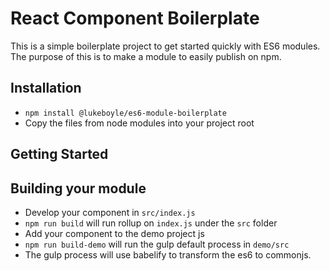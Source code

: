 # React Component Boilerplate

This is a simple boilerplate project to get started quickly with ES6 modules.
The purpose of this is to make a module to easily publish on npm.

## Installation

- `npm install @lukeboyle/es6-module-boilerplate`
- Copy the files from node modules into your project root

## Getting Started

## Building your module

- Develop your component in `src/index.js`
- `npm run build` will run rollup on `index.js` under the `src` folder
- Add your component to the demo project js
- `npm run build-demo` will run the gulp default process in `demo/src`
- The gulp process will use babelify to transform the es6 to commonjs.